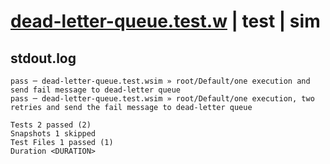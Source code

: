 # [dead-letter-queue.test.w](../../../../../../tests/sdk_tests/queue/dead-letter-queue.test.w) | test | sim

## stdout.log
```log
pass ─ dead-letter-queue.test.wsim » root/Default/one execution and send fail message to dead-letter queue                 
pass ─ dead-letter-queue.test.wsim » root/Default/one execution, two retries and send the fail message to dead-letter queue

Tests 2 passed (2)
Snapshots 1 skipped
Test Files 1 passed (1)
Duration <DURATION>
```

